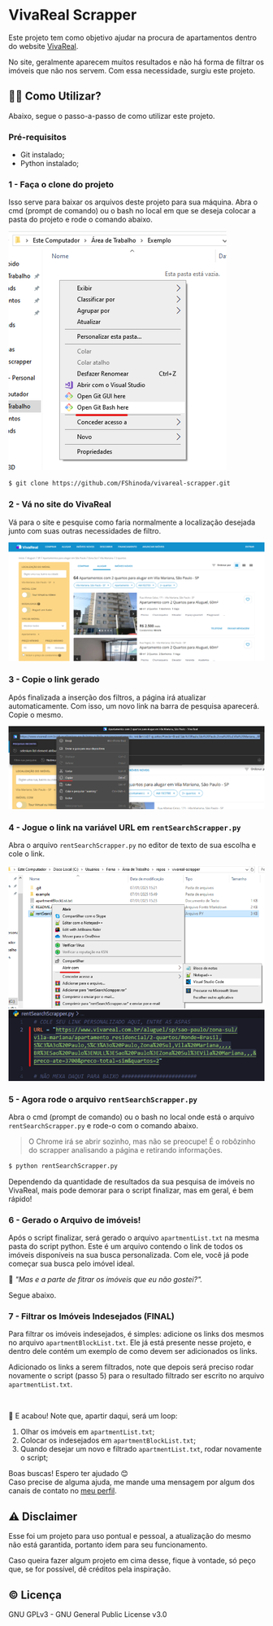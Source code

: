 # VivaReal Scrapper
Este projeto tem como objetivo ajudar na procura de apartamentos dentro do website [VivaReal](https://www.vivareal.com.br).

No site, geralmente aparecem muitos resultados e não há forma de filtrar os imóveis que não nos servem. Com essa necessidade, surgiu este projeto.

## :man_teacher: Como Utilizar?
Abaixo, segue o passo-a-passo de como utilizar este projeto.

### Pré-requisitos
- Git instalado;
- Python instalado;

### 1 - Faça o clone do projeto
Isso serve para baixar os arquivos deste projeto para sua máquina.
Abra o cmd (prompt de comando) ou o bash no local em que se deseja colocar a pasta do projeto e rode o comando abaixo.

![Exemplo de como abrir o Bash](./example/openBashExample.PNG)

```bash
$ git clone https://github.com/FShinoda/vivareal-scrapper.git
```

### 2 - Vá no site do VivaReal 
Vá para o site e pesquise como faria normalmente a localização desejada junto com suas outras necessidades de filtro.

![Exemplo de busca](./example/searchExemple.PNG)

### 3 - Copie o link gerado
Após finalizada a inserção dos filtros, a página irá atualizar automaticamente. Com isso, um novo link na barra de pesquisa aparecerá. Copie o mesmo.

![Exemplo cópia da URL](./example/copyUrlExample.png)

### 4 - Jogue o link na variável URL em `rentSearchScrapper.py`
Abra o arquivo `rentSearchScrapper.py` no editor de texto de sua escolha e cole o link.

![Exemplo abrir o arquivo scrapper](./example/openFileExample.png)
![Exemplo colagem da URL](./example/pasteUrlExample.png)

### 5 - Agora rode o arquivo `rentSearchScrapper.py`
Abra o cmd (prompt de comando) ou o bash no local onde está o arquivo `rentSearchScrapper.py` e rode-o com o comando abaixo.

> O Chrome irá se abrir sozinho, mas não se preocupe! É o robôzinho do scrapper analisando a página e retirando informações.

```bash
$ python rentSearchScrapper.py
```

Dependendo da quantidade de resultados da sua pesquisa de imóveis no VivaReal, mais pode demorar para o script finalizar, mas em geral, é bem rápido!

### 6 - Gerado o Arquivo de imóveis!
Após o script finalizar, será gerado o arquivo `apartmentList.txt` na mesma pasta do script python. Este é um arquivo contendo o link de todos os imóveis disponíveis na sua busca personalizada.
Com ele, você já pode começar sua busca pelo imóvel ideal.

:speech_balloon: _"Mas e a parte de fitrar os imóveis que eu não gostei?"._ 

Segue abaixo.

### 7 - Filtrar os Imóveis Indesejados (FINAL)
Para filtrar os imóveis indesejados, é simples: adicione os links dos mesmos no arquivo `apartmentBlockList.txt`. Ele já está presente nesse projeto, e dentro dele contém um exemplo de como devem ser adicionados os links. 

Adicionado os links a serem filtrados, note que depois será preciso rodar novamente o script (passo 5) para o resultado filtrado ser escrito no arquivo `apartmentList.txt`.

<br>

:partying_face: E acabou!  Note que, apartir daqui, será um loop:

1. Olhar os imóveis em `apartmentList.txt`;
2. Colocar os indesejados em `apartmentBlockList.txt`;
3. Quando desejar um novo e filtrado `apartmentList.txt`, rodar novamente o script;

Boas buscas! Espero ter ajudado :blush:
<br>Caso precise de alguma ajuda, me mande uma mensagem por algum dos canais de contato no [meu perfil](https://github.com/FShinoda).

## :warning: Disclaimer 
Esse foi um projeto para uso pontual e pessoal, a atualização do mesmo não está garantida, portanto idem para seu funcionamento.

Caso queira fazer algum projeto em cima desse, fique à vontade, só peço que, se for possível, dê créditos pela inspiração.

## :copyright: Licença
GNU GPLv3 - GNU General Public License v3.0